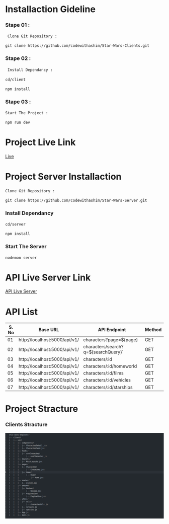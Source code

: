 # **Installaction Gideline**

### Stape 01 :

` Clone Git Repository :`

```
git clone https://github.com/codewithashim/Star-Wars-Clients.git
```

### Stape 02 :

` Install Dependancy :`

`cd/client`

```
npm install
```

### Stape 03 :

`Start The Project :`

```
npm run dev
```

# **Project Live Link**

[Live ]()

# **Project Server Installaction**

`Clone Git Repository :`

```
git clone https://github.com/codewithashim/Star-Wars-Server.git
```

### Install Dependancy

`cd/server`

```
npm install
```

### Start The Server

```
nodemon server
```

# API Live Server Link

[API Live Server]()

# API List

| S. No | Base URL                      | API Endpoint                        | Method |
| ----- | ----------------------------- | ----------------------------------- | ------ |
| 01    | http://localhost:5000/api/v1/ | characters?page=${page}             | GET    |
| 02    | http://localhost:5000/api/v1/ | characters/search?q=${searchQuery}` | GET    |
| 03    | http://localhost:5000/api/v1/ | characters/:id                      | GET    |
| 04    | http://localhost:5000/api/v1/ | characters/:id/homeworld            | GET    |
| 05    | http://localhost:5000/api/v1/ | characters/:id/films                | GET    |
| 06    | http://localhost:5000/api/v1/ | characters/:id/vehicles             | GET    |
| 07    | http://localhost:5000/api/v1/ | characters/:id/starships            | GET    |

# Project Stracture

### Clients Stracture

![1692646448493](image/README/1692646448493.png)
